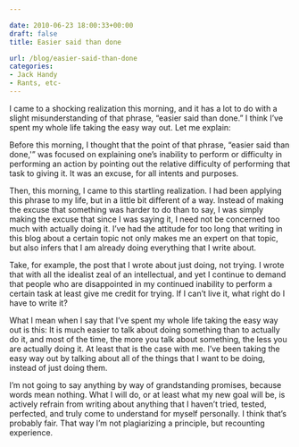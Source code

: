 ```yaml
---

date: 2010-06-23 18:00:33+00:00
draft: false
title: Easier said than done

url: /blog/easier-said-than-done
categories:
- Jack Handy
- Rants, etc-
---
```


I came to a shocking realization this morning, and it has a lot to do with a slight misunderstanding of that phrase, “easier said than done.” I think I’ve spent my whole life taking the easy way out. Let me explain:




Before this morning, I thought that the point of that phrase, “easier said than done,'” was focused on explaining one’s inability to perform or difficulty in performing an action by pointing out the relative difficulty of performing that task to giving it. It was an excuse, for all intents and purposes. 




Then, this morning, I came to this startling realization. I had been applying this phrase to my life, but in a little bit different of a way. Instead of making the excuse that something was harder to do than to say, I was simply making the excuse that since I was saying it, I need not be concerned too much with actually doing it. I’ve had the attitude for too long that writing in this blog about a certain topic not only makes me an expert on that topic, but also infers that I am already doing everything that I write about.




Take, for example, the post that I wrote about just doing, not trying. I wrote that with all the idealist zeal of an intellectual, and yet I continue to demand that people who are disappointed in my continued inability to perform a certain task at least give me credit for trying. If I can’t live it, what right do I have to write it? 




What I mean when I say that I’ve spent my whole life taking the easy way out is this: It is much easier to talk about doing something than to actually do it, and most of the time, the more you talk about something, the less you are actually doing it. At least that is the case with me. I’ve been taking the easy way out by talking about all of the things that I want to be doing, instead of just doing them. 




I’m not going to say anything by way of grandstanding promises, because words mean nothing. What I will do, or at least what my new goal will be, is actively refrain from writing about anything that I haven’t tried, tested, perfected, and truly come to understand for myself personally. I think that’s probably fair. That way I’m not plagiarizing a principle, but recounting experience.
